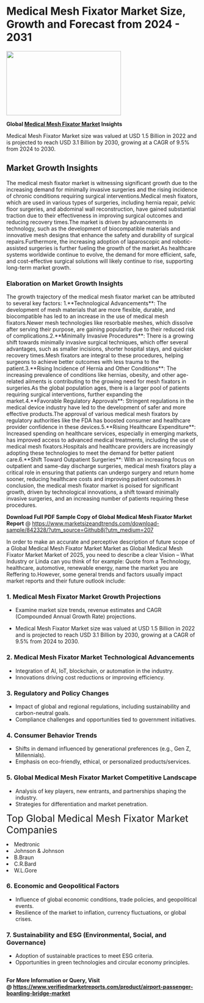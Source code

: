 <H1>Medical Mesh Fixator Market Size, Growth and Forecast from 2024 - 2031</H1><img class="aligncenter size-medium wp-image-584254" src="https://thirdeyenews.in/wp-content/uploads/2024/09/Global-Market-Research-300x168.jpeg" alt="" width="300" height="168" /><p><strong>Global&nbsp;<a href="https://www.marketsizeandtrends.com/download-sample/842328/?utm_source=Github8j?utm_medium=207">Medical Mesh Fixator Market</a> Insights</strong></p><p>Medical Mesh Fixator Market size was valued at USD 1.5 Billion in 2022 and is projected to reach USD 3.1 Billion by 2030, growing at a CAGR of 9.5% from 2024 to 2030.</p><p><h2>Market Growth Insights</h2> The medical mesh fixator market is witnessing significant growth due to the increasing demand for minimally invasive surgeries and the rising incidence of chronic conditions requiring surgical interventions.Medical mesh fixators, which are used in various types of surgeries, including hernia repair, pelvic floor surgeries, and abdominal wall reconstruction, have gained substantial traction due to their effectiveness in improving surgical outcomes and reducing recovery times.The market is driven by advancements in technology, such as the development of biocompatible materials and innovative mesh designs that enhance the safety and durability of surgical repairs.Furthermore, the increasing adoption of laparoscopic and robotic-assisted surgeries is further fueling the growth of the market.As healthcare systems worldwide continue to evolve, the demand for more efficient, safe, and cost-effective surgical solutions will likely continue to rise, supporting long-term market growth. <h3>Elaboration on Market Growth Insights</h3> The growth trajectory of the medical mesh fixator market can be attributed to several key factors: 1.**Technological Advancements**: The development of mesh materials that are more flexible, durable, and biocompatible has led to an increase in the use of medical mesh fixators.Newer mesh technologies like resorbable meshes, which dissolve after serving their purpose, are gaining popularity due to their reduced risk of complications.2.**Minimally Invasive Procedures**: There is a growing shift towards minimally invasive surgical techniques, which offer several advantages, such as smaller incisions, shorter hospital stays, and quicker recovery times.Mesh fixators are integral to these procedures, helping surgeons to achieve better outcomes with less trauma to the patient.3.**Rising Incidence of Hernia and Other Conditions**: The increasing prevalence of conditions like hernias, obesity, and other age-related ailments is contributing to the growing need for mesh fixators in surgeries.As the global population ages, there is a larger pool of patients requiring surgical interventions, further expanding the market.4.**Favorable Regulatory Approvals**: Stringent regulations in the medical device industry have led to the development of safer and more effective products.The approval of various medical mesh fixators by regulatory authorities like the FDA has boosted consumer and healthcare provider confidence in these devices.5.**Rising Healthcare Expenditure**: Increased spending on healthcare services, especially in emerging markets, has improved access to advanced medical treatments, including the use of medical mesh fixators.Hospitals and healthcare providers are increasingly adopting these technologies to meet the demand for better patient care.6.**Shift Toward Outpatient Surgeries**: With an increasing focus on outpatient and same-day discharge surgeries, medical mesh fixators play a critical role in ensuring that patients can undergo surgery and return home sooner, reducing healthcare costs and improving patient outcomes.In conclusion, the medical mesh fixator market is poised for significant growth, driven by technological innovations, a shift toward minimally invasive surgeries, and an increasing number of patients requiring these procedures.</p><p><span class=""><strong>Download Full PDF Sample Copy of Global Medical Mesh Fixator Market Report</strong> @ <a href="https://www.marketsizeandtrends.com/download-sample/842328/?utm_source=Github8j?utm_medium=207" target="_blank">https://www.marketsizeandtrends.com/download-sample/842328/?utm_source=Github8j?utm_medium=207</a></span></p><p>In order to make an accurate and perceptive description of future scope of a Global&nbsp;Medical Mesh Fixator Market Market as Global&nbsp;Medical Mesh Fixator Market Market of 2025, you need to describe a clear Vision &ndash; What Industry or Linda can you think of for example: Quote from a Technology, healthcare, automotive, renewable energy, name the market you are Reffering to.However, some general trends and factors usually impact market reports and their future outlook include:</p><h3>1.&nbsp;<strong>Medical Mesh Fixator Market Growth Projections</strong></h3><ul><li>Examine market size trends, revenue estimates and CAGR (Compounded Annual Growth Rate) projections.</li><li><p>Medical Mesh Fixator Market size was valued at USD 1.5 Billion in 2022 and is projected to reach USD 3.1 Billion by 2030, growing at a CAGR of 9.5% from 2024 to 2030.</p></li></ul><h3>2.&nbsp;<strong>Medical Mesh Fixator Market Technological Advancements</strong></h3><ul><li>Integration of AI, IoT, blockchain, or automation in the industry.</li><li>Innovations driving cost reductions or improving efficiency.</li></ul><h3>3.&nbsp;<strong>Regulatory and Policy Changes</strong></h3><ul><li>Impact of global and regional regulations, including sustainability and carbon-neutral goals.</li><li>Compliance challenges and opportunities tied to government initiatives.</li></ul><h3>4.&nbsp;<strong>Consumer Behavior Trends</strong></h3><ul><li>Shifts in demand influenced by generational preferences (e.g., Gen Z, Millennials).</li><li>Emphasis on eco-friendly, ethical, or personalized products/services.</li></ul><h3>5.&nbsp;<strong>Global Medical Mesh Fixator Market Competitive Landscape</strong></h3><ul><li>Analysis of key players, new entrants, and partnerships shaping the industry.</li><li>Strategies for differentiation and market penetration.</li></ul><p data-pm-slice="1 1 []"><span style="color: inherit; font-family: inherit; font-size: 25px;">Top Global Medical Mesh Fixator Market Companies</span></p><div class="" data-test-id=""><p><li>Medtronic</li><li> Johnson & Johnson</li><li> B.Braun</li><li> C.R.Bard</li><li> W.L.Gore</li></p></div><h3>6.&nbsp;<strong>Economic and Geopolitical Factors</strong></h3><ul><li>Influence of global economic conditions, trade policies, and geopolitical events.</li><li>Resilience of the market to inflation, currency fluctuations, or global crises.</li></ul><h3>7.&nbsp;<strong>Sustainability and ESG (Environmental, Social, and Governance)</strong></h3><ul><li>Adoption of sustainable practices to meet ESG criteria.</li><li>Opportunities in green technologies and circular economy principles.</li></ul><h2><strong style="font-size: 14px;">For More Information or Query, Visit @&nbsp;</strong><a style="background-color: #ffffff; font-size: 14px;" href="https://www.marketsizeandtrends.com/report/medical-mesh-fixator-market/" target="_blank">https://www.verifiedmarketreports.com/product/airport-passenger-boarding-bridge-market</a></h2>